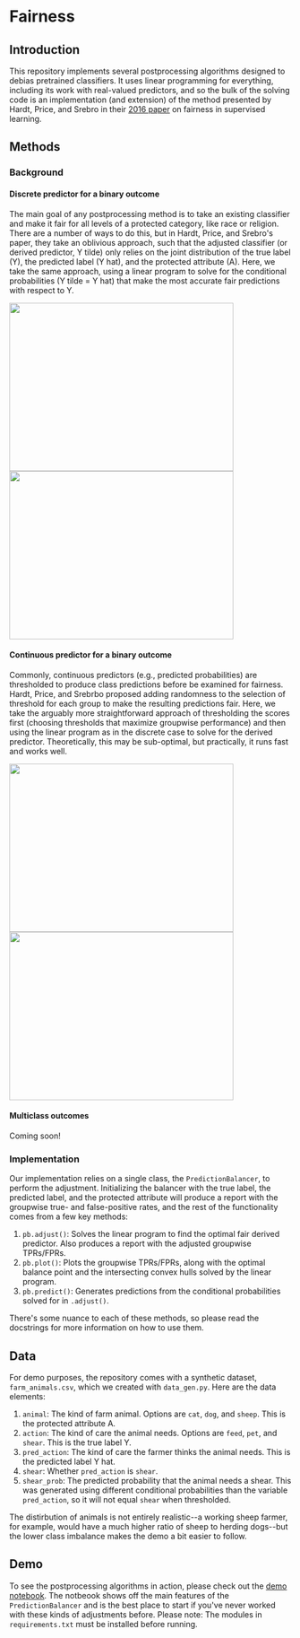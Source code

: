 # Fairness
## Introduction
This repository implements several postprocessing algorithms designed to debias pretrained classifiers. It uses linear programming for everything, including its work with real-valued predictors, and so the bulk of the solving code is an implementation (and extension) of the method presented by Hardt, Price, and Srebro in their [2016 paper](https://arxiv.org/pdf/1610.02413.pdf) on fairness in supervised learning. 

## Methods
### Background
#### Discrete predictor for a binary outcome
The main goal of any postprocessing method is to take an existing classifier and make it fair for all levels of a protected category, like race or religion. There are a number of ways to do this, but in Hardt, Price, and Srebro's paper, they take an oblivious approach, such that the adjusted classifier (or derived predictor, Y tilde) only relies on the joint distribution of the true label (Y), the predicted label (Y hat), and the protected attribute (A). Here, we take the same approach, using a linear program to solve for the conditional probabilities (Y tilde = Y hat) that make the most accurate fair predictions with respect to Y. 

<img src="https://github.com/scotthlee/fairness/blob/dev/img/nolines.png" width="400" height="300"><img src="https://github.com/scotthlee/fairness/blob/dev/img/lines.png" width="400" height="300">

#### Continuous predictor for a binary outcome
Commonly, continuous predictors (e.g., predicted probabilities) are thresholded to produce class predictions before be examined for fairness. Hardt, Price, and Srebrbo proposed adding randomness to the selection of threshold for each group to make the resulting predictions fair. Here, we take the arguably more straightforward approach of thresholding the scores first (choosing thresholds that maximize groupwise performance) and then using the linear program as in the discrete case to solve for the derived predictor. Theoretically, this may be sub-optimal, but practically, it runs fast and works well. 

<img src="https://github.com/scotthlee/fairness/blob/dev/img/roc_nolines.png" width="400" height="300"><img src="https://github.com/scotthlee/fairness/blob/dev/img/roc_lines.png" width="400" height="300">

#### Multiclass outcomes
Coming soon!

### Implementation
Our implementation relies on a single class, the `PredictionBalancer`, to perform the adjustment. Initializing the balancer with the true label, the predicted label, and the protected attribute will produce a report with the groupwise true- and false-positive rates, and the rest of the functionality comes from a few key methods:

1. `pb.adjust()`: Solves the linear program to find the optimal fair derived predictor. Also produces a report with the adjusted groupwise TPRs/FPRs.
2. `pb.plot()`: Plots the groupwise TPRs/FPRs, along with the optimal balance point and the intersecting convex hulls solved by the linear program.
3. `pb.predict()`: Generates predictions from the conditional probabilities solved for in `.adjust()`. 

There's some nuance to each of these methods, so please read the docstrings for more information on how to use them.

## Data
For demo purposes, the repository comes with a synthetic dataset, `farm_animals.csv`, which we created with `data_gen.py`. Here are the data elements:

1. `animal`: The kind of farm animal. Options are `cat`, `dog`, and `sheep`. This is the protected attribute A.
2. `action`: The kind of care the animal needs. Options are `feed`, `pet`, and `shear`. This is the true label Y.
3. `pred_action`: The kind of care the farmer thinks the animal needs. This is the predicted label Y hat.
4. `shear`: Whether `pred_action` is `shear`.
5. `shear_prob`: The predicted probability that the animal needs a shear. This was generated using different conditional probabilities than the variable `pred_action`, so it will not equal `shear` when thresholded. 

The distirbution of animals is not entirely realistic--a working sheep farmer, for example, would have a much higher ratio of sheep to herding dogs--but the lower class imbalance makes the demo a bit easier to follow.

## Demo
To see the postprocessing algorithms in action, please check out the [demo notebook](`demo.ipynb`). The notbeook shows off the main features of the `PredictionBalancer` and is the best place to start if you've never worked with these kinds of adjustments before. Please note: The modules in `requirements.txt` must be installed before running.

